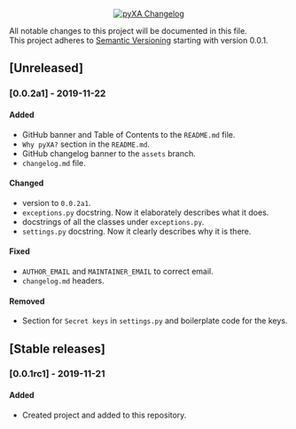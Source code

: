 <p align="center">
  <a href="https://github.com/xames3/pyxa/blob/master/changelog.md">
    <img alt="pyXA Changelog" title="pyXA Changelog" src="https://github.com/xames3/pyxa/blob/assets/files/github_changelog_banner.png?raw=true">
  </a>
</p>

All notable changes to this project will be documented in this file.<br>
This project adheres to [Semantic Versioning](https://semver.org/spec/v2.0.0.html) starting with version 0.0.1.

## [Unreleased]
### [0.0.2a1] - 2019-11-22

#### Added
- GitHub banner and Table of Contents to the `README.md` file.
- `Why pyXA?` section in the `README.md`.
- GitHub changelog banner to the `assets` branch.
- `changelog.md` file.

#### Changed
- version to `0.0.2a1`.
- `exceptions.py` docstring. Now it elaborately describes what it does.
- docstrings of all the classes under `exceptions.py`.
- `settings.py` docstring. Now it clearly describes why it is there.

#### Fixed
- `AUTHOR_EMAIL` and `MAINTAINER_EMAIL` to correct email.
- `changelog.md` headers.

#### Removed
- Section for `Secret keys` in `settings.py` and boilerplate code for the keys.

## [Stable releases]
### [0.0.1rc1] - 2019-11-21

#### Added
- Created project and added to this repository.
